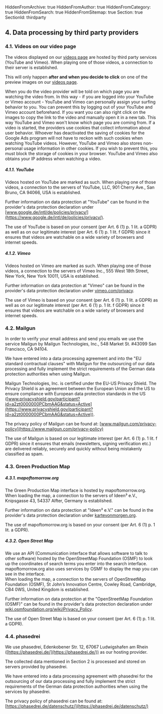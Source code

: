 HiddenFromArchive: true
HiddenFromAuthor: true
HiddenFromCategory: true
HiddenFromSearch: true
HiddenFromSitemap: true
Section: true
SectionId: thirdparty

## 4. Data processing by third party providers

### 4.1. Videos on our video page

The videos displayed on our [videos page](/videos) are hosted by third party services (YouTube and Vimeo). When playing one of those videos, a connection to their server is established.

This will only happen **after and when you decide to click** on one of the preview images on our [videos page](/videos).

When you do the video provider will be told on which page you are watching the video from. In this way - if you are logged into your YouTube or Vimeo account - YouTube and Vimeo can personally assign your surfing behavior to you. You can prevent this by logging out of your YouTube and Vimeo account beforehand. If you want you can also right click on the images to copy the link to the video and manually open it in a new tab. This way YouTube and Vimeo won't know which page you are coming from. If a video is started, the providers use cookies that collect information about user behavior. Whoever has deactivated the saving of cookies for the Google Ads program will not have to reckon with such cookies when watching YouTube videos. However, YouTube and Vimeo also stores non-personal usage information in other cookies. If you wish to prevent this, you must block the storage of cookies in your browser. YouTube and Vimeo also obtains your IP address when watching a video.

##### 4.1.1. YouTube

Videos hosted on YouTube are marked as such. When playing one of those videos, a connection to the servers of YouTube, LLC, 901 Cherry Ave., San Bruno, CA 94066, USA is established.

Further information on data protection at "YouTube" can be found in the provider's data protection declaration under [www.google.de/intl/de/policies/privacy/](https://www.google.de/intl/de/policies/privacy/).

The use of YouTube is based on your consent (per Art. 6 (1) p. 1 lit. a GDPR) as well as on our legitimate interest (per Art. 6 (1) p. 1 lit. f GDPR) since it ensures that videos are watchable on a wide variety of browsers and internet speeds.

##### 4.1.2. Vimeo

Videos hosted on Vimeo are marked as such. When playing one of those videos, a connection to the servers of Vimeo Inc., 555 West 18th Street, New York, New York 10011, USA is established.

Further information on data protection at "Vimeo" can be found in the provider's data protection declaration under [vimeo.com/privacy](https://vimeo.com/privacy).

The use of Vimeo is based on your consent (per Art. 6 (1) p. 1 lit. a GDPR) as well as on our legitimate interest (per Art. 6 (1) p. 1 lit. f GDPR) since it ensures that videos are watchable on a wide variety of browsers and internet speeds.

### 4.2. Mailgun

In order to verify your email address and send you emails we use the service Mailgun by Mailgun Technologies, Inc., 548 Market St. #43099 San Francisco, CA 94104.

We have entered into a data processing agreement and into the "EU standard contractual clauses" with Mailgun for the outsourcing of our data processing and fully implement the strict requirements of the German data protection authorities when using Mailgun.

Mailgun Technologies, Inc. is certified under the EU-US Privacy Shield. The Privacy Shield is an agreement between the European Union and the US to ensure compliance with European data protection standards in the US ([www.privacyshield.gov/participant?id=a2zt0000000PCbmAAG&status=Active](https://www.privacyshield.gov/participant?id=a2zt0000000PCbmAAG&status=Active)).

The privacy policy of Mailgun can be found at: [www.mailgun.com/privacy-policy](https://www.mailgun.com/privacy-policy)

The use of Mailgun is based on our legitimate interest (per Art. 6 (1) p. 1 lit. f GDPR) since it ensures that emails (newsletters, signing verification etc.) are delivered reliably, securely and quickly without being mistakenly classified as spam.

### 4.3. Green Production Map
##### 4.3.1. mapoftomorrow.org
The Green Production Map interface is hosted by mapoftomorrow.org. When loading the map, a connection to the servers of Ideen³ e.V., Knipsgasse 43, 54337 Alfter, Germany is established.

Further information on data protection at "Ideen³ e.V." can be found in the provider's data protection declaration under [kartevonmorgen.org](https://kartevonmorgen.org/#).

The use of mapoftomorrow.org is based on your consent (per Art. 6 (1) p. 1 lit. a GDPR).

##### 4.3.2. Open Street Map
We use an API (Communication interface that allows software to talk to other software) hosted by the OpenStreetMap Foundation (OSMF) to look up the coordinates of search terms you enter into the search interface.  
mapoftomorrow.org also uses services by OSMF to display the map you can see in the interface.  
When loading the map, a connection to the servers of OpenStreetMap Foundation (OSMF), St John’s Innovation Centre, Cowley Road, Cambridge, CB4 0WS, United Kingdom is established.

Further information on data protection at the "OpenStreetMap Foundation (OSMF)" can be found in the provider's data protection declaration under [wiki.osmfoundation.org/wiki/Privacy_Policy](https://wiki.osmfoundation.org/wiki/Privacy_Policy).

The use of Open Street Map is based on your consent (per Art. 6 (1) p. 1 lit. a GDPR).


### 4.4. phasedrei

We use phasedrei, Edenkobener Str. 12, 67067 Ludwigshafen am Rhein ([https://phasedrei.de/](https://phasedrei.de/)) as our hosting provider.

The collected data mentioned in Section 2 is processed and stored on servers provided by phasedrei.

We have entered into a data processing agreement with phasedrei for the outsourcing of our data processing and fully implement the strict requirements of the German data protection authorities when using the services by phasedrei.

The privacy policy of phasedrei can be found at: [https://phasedrei.de/datenschutz/](https://phasedrei.de/datenschutz/)
